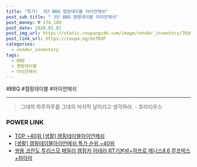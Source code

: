 ```yaml
--- 
title: "특가!  3단 BBQ 캠핑테이블 아이언메쉬" 
post_sub_title: " 3단 BBQ 캠핑테이블 아이언메쉬" 
post_money: ₩ 174,100 
post_date: 2020.02.01 
post_img_url: https://static.coupangcdn.com/image/vendor_inventory/76b9/2decf0f4db97d8667ed738caec3a4dbef0430ab2c96feb654ce8792db77e.jpg 
post_link_url: https://coupa.ng/bnTROF 
categories: 
  - vendor_inventory 
tags: 
  - BBQ 
  - 캠핑테이블 
  - 아이언메쉬 
--- 
```

  #BBQ #캠핑테이블 #아이언메쉬 
<hr> 

> 그대의 하루하루를 그대의 마지막 날이라고 생각하라. - 호라티우스 


### POWER LINK

* <a href="https://blog.naver.com/an0733/221792903273" target="_blank"> TOP ~40위 [생활] 캠핑테이블아이언메쉬</a>
* <a href="https://blog.naver.com/sakai111/221792903291" target="_blank"> [생활] 캠핑테이블아이언메쉬 특가 순위 ~40위</a>
* <a href="https://blog.naver.com/santokki14/221785248855" target="_blank">쌍용 코란도 투리스모 패밀리 캠핑카 아테라 RT기본바+하프로 제니스8.6 루프박스 +피아마</a>
